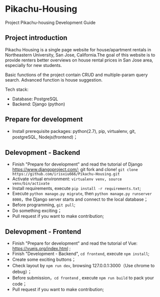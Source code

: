 # Pikachu-Housing
Project Pikachu-housing Development Guide

## Project introduction


Pikachu Housing is a single page website for house/apartment rentals in Northeastern University, San Jose, California.The goal of this website is to provide renters better overviews on house rental prices in San Jose area, especially for new students.


Basic functions of the project contain CRUD and multiple-param query search. Advanced function is house suggestion.  


Tech stack:
- Database: PostgreSQL
- Backend: Django (python)


## Prepare for development
* Install prerequisite packages: python(2.7), pip, virtualenv, git, postgreSQL, Nodejs(frontend)；
 

## Delevopment - Backend
* Finish "Prepare for development" and read the tutorial of Django https://www.djangoproject.com/;
git fork and clone!
`git clone https://github.com/irisxiu666/Pikachu-Housing.git` 
* Activate virtual environment:
`virtualenv venv, source venv/bin/activate`
* Install requirements, execute `pip install -r requirements.txt`;
* Execute `python manage.py migrate`, then `python manage.py runserver 8000`，the Django server starts and connect to the local database；
* Before programming, `git pull`;
* Do something exciting；
* Pull request if you want to make contribution;

## Delevopment - Frontend
* Finish "Prepare for development" and read the tutorial of Vue: https://vuejs.org/index.html ;
* Finish "Development - Backend", `cd frontend`, execute `npm install`;
* Create some exciting buttons；
* Check layout by `npm run dev`, browsing 127.0.0.1:3000（Use chrome to debug）；
* Before submission，`cd frontend` , execute `npm run build` to pack your code；
* Pull request if you want to make contribution;


